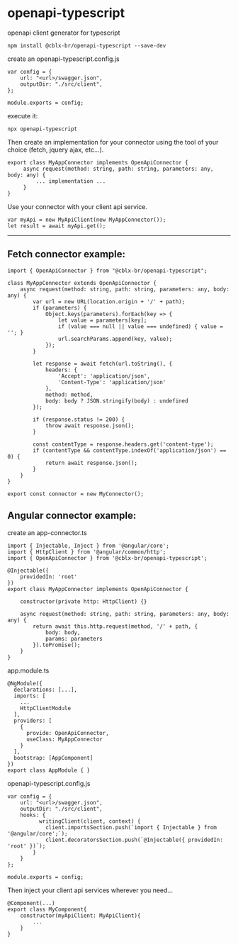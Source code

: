 # openapi-typescript
openapi client generator for typescript

`npm install @cblx-br/openapi-typescript --save-dev`


create an openapi-typescript.config.js

```
var config = {
    url: "<url>/swagger.json",
    outputDir: "./src/client",
};

module.exports = config;
```

execute it:

`npx openapi-typescript`

Then create an implementation for your connector using the tool of your choice (fetch, jquery ajax, etc...).

```
export class MyAppConnector implements OpenApiConnector {
     async request(method: string, path: string, parameters: any, body: any) {
         ... implementation ...
     }
}
```
Use your connector with your client api service.
```
var myApi = new MyApiClient(new MyAppConnector());
let result = await myApi.get();
```
-------------

## Fetch connector example: 

```
import { OpenApiConnector } from "@cblx-br/openapi-typescript";

class MyAppConnector extends OpenApiConnector {
    async request(method: string, path: string, parameters: any, body: any) {
        var url = new URL(location.origin + '/' + path);
        if (parameters) {
            Object.keys(parameters).forEach(key => {
                let value = parameters[key];
                if (value === null || value === undefined) { value = ''; }
                url.searchParams.append(key, value);
            });
        }

        let response = await fetch(url.toString(), {
            headers: {
                'Accept': 'application/json',
                'Content-Type': 'application/json'
            },
            method: method,
            body: body ? JSON.stringify(body) : undefined
        });

        if (response.status != 200) {
            throw await response.json();
        }

        const contentType = response.headers.get('content-type');
        if (contentType && contentType.indexOf('application/json') == 0) {
            return await response.json();
        }
    }
}

export const connector = new MyConnector();
```

## Angular connector example:

create an app-connector.ts

```
import { Injectable, Inject } from '@angular/core';
import { HttpClient } from '@angular/common/http';
import { OpenApiConnector } from '@cblx-br/openapi-typescript';

@Injectable({
    providedIn: 'root'
})
export class MyAppConnector implements OpenApiConnector {

    constructor(private http: HttpClient) {}

    async request(method: string, path: string, parameters: any, body: any) {
        return await this.http.request(method, '/' + path, {
            body: body,
            params: parameters
        }).toPromise();
    }
}

```

app.module.ts
```
@NgModule({
  declarations: [...],
  imports: [
    ...
    HttpClientModule
  ],
  providers: [
    {
      provide: OpenApiConnector,
      useClass: MyAppConnector
    }
  ],
  bootstrap: [AppComponent]
})
export class AppModule { }

```

openapi-typescript.config.js

```
var config = {
    url: "<url>/swagger.json",
    outputDir: "./src/client",
    hooks: {
          writingClient(client, context) {
            client.importsSection.push(`import { Injectable } from '@angular/core';`);
            client.decoratorsSection.push(`@Injectable({ providedIn: 'root' })`);
        }
    }
};

module.exports = config;
```

Then inject your client api services wherever you need...

```
@Component(...)
export class MyComponent{
    constructor(myApiClient: MyApiClient){
        ...
    }
}
```
